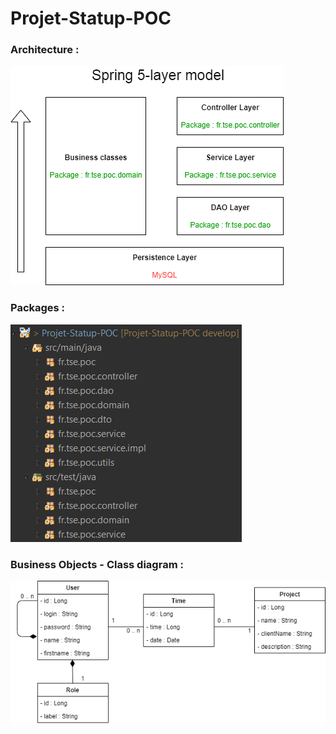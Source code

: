 # Projet-Statup-POC

### Architecture :
![alt text](Architecture.png)

### Packages :
![alt text](Packages.png)

### Business Objects - Class diagram :
![alt text](Class%20diagram.png)
